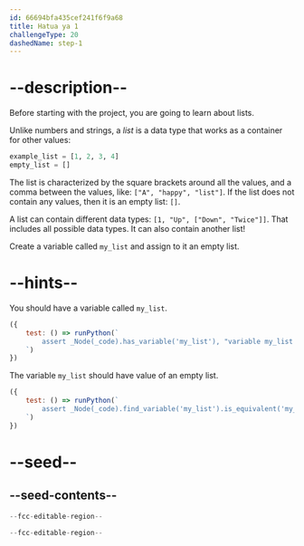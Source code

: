 ```yaml
---
id: 66694bfa435cef241f6f9a68
title: Hatua ya 1
challengeType: 20
dashedName: step-1
---
```


# --description--

Before starting with the project, you are going to learn about lists.

Unlike numbers and strings, a <dfn>list</dfn> is a data type that works as a container for other values:

```py
example_list = [1, 2, 3, 4]
empty_list = []
```

The list is characterized by the square brackets around all the values, and a comma between the values, like: `["A", "happy", "list"]`. If the list does not contain any values, then it is an empty list: `[]`.

A list can contain different data types: `[1, "Up", ["Down", "Twice"]]`. That includes all possible data types. It can also contain another list!

Create a variable called `my_list` and assign to it an empty list.

# --hints--

You should have a variable called `my_list`.

```js
({
    test: () => runPython(`
        assert _Node(_code).has_variable('my_list'), "variable my_list not found"
    `)
})
```

The variable `my_list` should have value of an empty list.

```js
({
    test: () => runPython(`
        assert _Node(_code).find_variable('my_list').is_equivalent('my_list = []'), "variable my_list is not an empty list"
    `)
})
```

# --seed--

## --seed-contents--

```py
--fcc-editable-region--

--fcc-editable-region--
```
